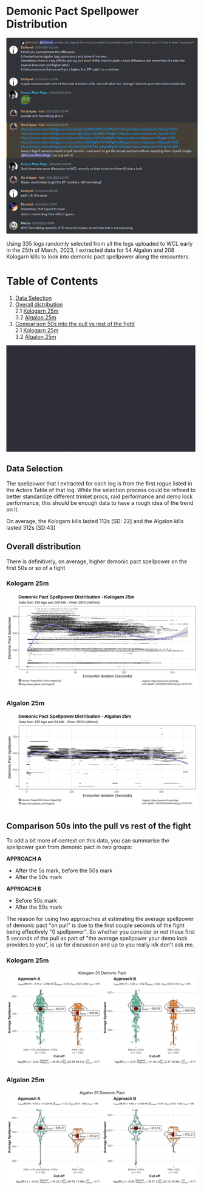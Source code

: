 # Demonic Pact Spellpower Distribution

<img src="img/Intro.png"/>
<gif src="img/are-you-sure-about-that.gif"/>


Using 335 logs randomly selected from all the logs uploaded to WCL early in the 25th of March, 2023, I extracted data for 54 Algalon and 208 Kologarn kills to look into demonic pact spellpower along the encounters.



# Table of Contents
1. [Data Selection](#data-selection) <br>
2. [Overall distribution](#overall-distribution)<br>
        2.1 [Kologarn 25m](#kologarn-25m)<br>
        3.2 [Algalon 25m](#algalon-25m)<br>
2. [Comparison 50s into the pull vs rest of the fight](#overall-distribution)<br>
        2.1 [Kologarn 25m](#kologarn-25m)<br>
        3.2 [Algalon 25m](#algalon-25m)<br>
        
![](https://github.com/ForgeGit/wotlk_demonic_pact_dist/blob/main/img/are-you-sure-about-that.gif)

## Data Selection

The spellpower that I extracted for each log is from the first rogue listed in the Actors Table of that log. While the selection process could be refined to better standardize different trinket procs, raid performance and demo lock performance, this should be enough data to have a rough idea of the trend on it.

On average, the Kologarn kills lasted 112s [SD: 22] and the Algalon kills lasted 312s [SD:43]


## Overall distribution

There is definitively, on average, higher demonic pact spellpower on the first 50s or so of a fight

### Kologarn 25m

  <img src="img/kolo_plot.png" />
 
### Algalon 25m

  <img src="img/alga_plot.png" />
 

## Comparison 50s into the pull vs rest of the fight 

To add a bit more of context on this data, you can summarise the spellpower gain from demonic pact in two groups:

**APPROACH A**
- After the 5s mark, before the 50s mark
- After the 50s mark

**APPROACH B**
- Before 50s mark
- After the 50s mark

The reason for using two approaches at estimating the average spellpower of demonic pact "on pull" is due to the first couple seconds of the fight being effectively "0 spellpower". So whether you consider or not those first 5 seconds of the pull as part of "the average spellpower your demo lock provides to you", is up for discussion and up to you really idk don't ask me. 

### Kologarn 25m

  <img src="img/kolo_plot2.png" />
 
### Algalon 25m

  <img src="img/alga_plot2.png" />
 


